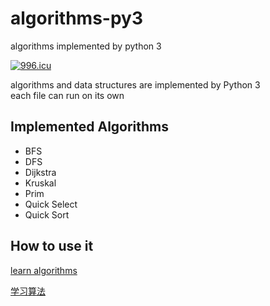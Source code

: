 # algorithms-py3
algorithms implemented by python 3

[![996.icu](https://img.shields.io/badge/link-996.icu-red.svg)](https://996.icu)   

algorithms and data structures are implemented by Python 3   
each file can run on its own

## Implemented Algorithms
* BFS
* DFS
* Dijkstra
* Kruskal
* Prim
* Quick Select
* Quick Sort

## How to use it

[learn algorithms](./learn_en.md)   

[学习算法](./learn_zh.md)
